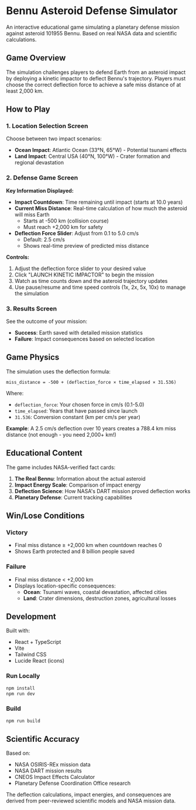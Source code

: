 # Bennu Asteroid Defense Simulator

An interactive educational game simulating a planetary defense mission against asteroid 101955 Bennu. Based on real NASA data and scientific calculations.

## Game Overview

The simulation challenges players to defend Earth from an asteroid impact by deploying a kinetic impactor to deflect Bennu's trajectory. Players must choose the correct deflection force to achieve a safe miss distance of at least 2,000 km.

## How to Play

### 1. Location Selection Screen
Choose between two impact scenarios:
- **Ocean Impact**: Atlantic Ocean (33°N, 65°W) - Potential tsunami effects
- **Land Impact**: Central USA (40°N, 100°W) - Crater formation and regional devastation

### 2. Defense Game Screen

**Key Information Displayed:**
- **Impact Countdown**: Time remaining until impact (starts at 10.0 years)
- **Current Miss Distance**: Real-time calculation of how much the asteroid will miss Earth
  - Starts at -500 km (collision course)
  - Must reach +2,000 km for safety
- **Deflection Force Slider**: Adjust from 0.1 to 5.0 cm/s
  - Default: 2.5 cm/s
  - Shows real-time preview of predicted miss distance

**Controls:**
1. Adjust the deflection force slider to your desired value
2. Click "LAUNCH KINETIC IMPACTOR" to begin the mission
3. Watch as time counts down and the asteroid trajectory updates
4. Use pause/resume and time speed controls (1x, 2x, 5x, 10x) to manage the simulation

### 3. Results Screen
See the outcome of your mission:
- **Success**: Earth saved with detailed mission statistics
- **Failure**: Impact consequences based on selected location

## Game Physics

The simulation uses the deflection formula:
```
miss_distance = -500 + (deflection_force × time_elapsed × 31.536)
```

Where:
- `deflection_force`: Your chosen force in cm/s (0.1-5.0)
- `time_elapsed`: Years that have passed since launch
- `31.536`: Conversion constant (km per cm/s per year)

**Example**: A 2.5 cm/s deflection over 10 years creates a 788.4 km miss distance (not enough - you need 2,000+ km!)

## Educational Content

The game includes NASA-verified fact cards:
1. **The Real Bennu**: Information about the actual asteroid
2. **Impact Energy Scale**: Comparison of impact energy
3. **Deflection Science**: How NASA's DART mission proved deflection works
4. **Planetary Defense**: Current tracking capabilities

## Win/Lose Conditions

### Victory
- Final miss distance ≥ +2,000 km when countdown reaches 0
- Shows Earth protected and 8 billion people saved

### Failure
- Final miss distance < +2,000 km
- Displays location-specific consequences:
  - **Ocean**: Tsunami waves, coastal devastation, affected cities
  - **Land**: Crater dimensions, destruction zones, agricultural losses

## Development

Built with:
- React + TypeScript
- Vite
- Tailwind CSS
- Lucide React (icons)

### Run Locally
```bash
npm install
npm run dev
```

### Build
```bash
npm run build
```

## Scientific Accuracy

Based on:
- NASA OSIRIS-REx mission data
- NASA DART mission results
- CNEOS Impact Effects Calculator
- Planetary Defense Coordination Office research

The deflection calculations, impact energies, and consequences are derived from peer-reviewed scientific models and NASA mission data.
